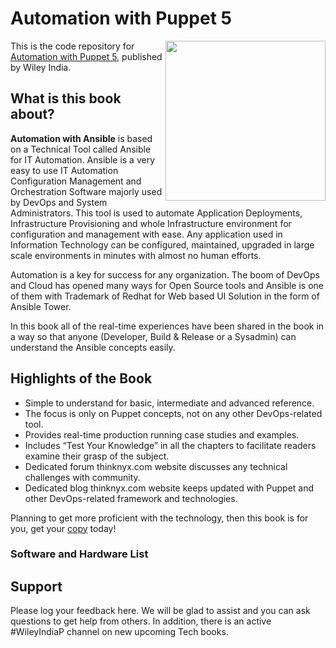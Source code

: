 # Automation with Puppet 5

<a href="https://www.wileyindia.com/automation-with-puppet-5-0.html"><img src="https://www.wileyindia.com/pub/media/catalog/product/cache/1/image/700x560/e9c3970ab036de70892d86c6d221abfe/9/7/9788126572748.jpg" height="256px" align="right"></a>
This is the code repository for [Automation with Puppet 5]( https://www.wileyindia.com/automation-with-puppet-5-0.html), published by Wiley India.

## What is this book about?

**Automation with Ansible** is based on a Technical Tool called Ansible for IT Automation. Ansible is a very easy to use IT Automation Configuration Management and Orchestration Software majorly used by DevOps and System Administrators. This tool is used to automate Application Deployments, Infrastructure Provisioning and whole Infrastructure environment for configuration and management with ease. Any application used in Information Technology can be configured, maintained, upgraded in large scale environments in minutes with almost no human efforts.

Automation is a key for success for any organization. The boom of DevOps and Cloud has opened many ways for Open Source tools and Ansible is one of them with Trademark of Redhat for Web based UI Solution in the form of Ansible Tower. 

In this book all of the real-time experiences have been shared in the book in a way so that anyone (Developer, Build & Release or a Sysadmin) can understand the Ansible concepts easily.

## Highlights of the Book

* Simple to understand for basic, intermediate and advanced reference.
* The focus is only on Puppet concepts, not on any other DevOps-related tool.
*	Provides real-time production running case studies and examples.
*	Includes “Test Your Knowledge” in all the chapters to facilitate readers examine their grasp of the subject.
*	Dedicated forum thinknyx.com website discusses any technical challenges with community.
*	Dedicated blog thinknyx.com website keeps updated with Puppet and other DevOps-related framework and technologies.

Planning to get more proficient with the technology, then this book is for you, get your [copy](https://www.wileyindia.com/automation-with-puppet-5-0.html) today!

### Software and Hardware List

## Support
Please log your feedback here. We will be glad to assist and you can ask questions to get help from others. In addition, there is an active #WileyIndiaP channel on new upcoming Tech books.
